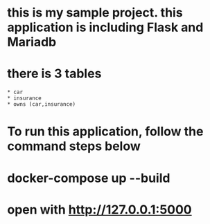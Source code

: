 # this is my sample project. this application is including Flask and Mariadb
# there is 3 tables 
    * car
    * insurance
    * owns (car,insurance)
# To run this application, follow the command steps below
# docker-compose up --build
# open with http://127.0.0.1:5000
